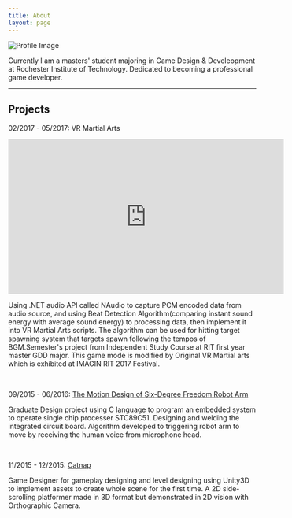 ```yaml
---
title: About
layout: page
---
```

![Profile Image]( {{site.url}}/assets/images/about.JPG )

<p>Currently I am a masters' student majoring in Game Design & Develeopment at Rochester Institute of Technology. Dedicated to becoming a professional game developer. </p>

<!--
<h2>Education</h2>
<ul class="education-list">
	<li>08/2016 - present: Rochester Institute of Technology(RIT)                    Rochester, NY</li>
	<li>                  M.S.in Game Design and Development(Expected in May 2018))  U.S          </li>
	<li>                  GPA: 3.65/4.00          </li>
	<li>09/2012 - 06/2016: Chengdu University of Information Technology(CUIT)        Chengdu,  SC</li>
	<li>                  B.E.in Electronic and Information Engineering              China          </li>
	<li>                  GPA: 3.14/4.00          </li>
</ul>

<h2>Skills</h2>

<ul class="skill-list">
	<li>C# (1 year)(2016.8-present)</li>
	<li>C (1 year)(2015-2016)</li>
	<li>Unity (1 year)(2015.10-12, 2016.8-present)</li>
	<li>Visual Studio (1.5 years)(2016.2-2016.6, 2016.8-present)</li>
	<li>Assembly(half a year)(2014.1-2014.6)</li>
	<li>Matlab(2016)</li>
	<li>Unreal Tournament Editor(3 months)(2017.3-2017.6)</li>
	<li>Github(2016.11-present)</li>
	<li>Git/SourceTree</li>
	<li>Jekyll(for github page)</li>
	<li>Markdown(for blog posting)</li>		
	
</ul>
-->
---
<h2>Projects</h2>

<p>02/2017 - 05/2017:	VR Martial Arts </p>

<iframe width="560" height="315" src="https://www.youtube.com/embed/v8Jw8rfWWIM" frameborder="0" allowfullscreen></iframe>

<p>Using .NET audio API called NAudio to capture PCM encoded data from audio source, and using Beat Detection Algorithm(comparing instant sound energy with average sound energy) to processing data, then implement it into VR Martial Arts scripts. The algorithm can be used for hitting target spawning system that targets spawn following the tempos of BGM.Semester's project from Independent Study Course at RIT first year master GDD major. This game mode is modified by Original VR Martial arts which is exhibited at IMAGIN RIT 2017 Festival.
</p>

<p><br /></p>
<p>09/2015 - 06/2016:   <a href="https://youtu.be/P91Bkuq6pZ8/">The Motion Design of Six-Degree Freedom Robot Arm </a></p>
<p>Graduate Design project using C language to program an embedded system to operate single chip processer STC89C51. Designing and welding the integrated circuit board. Algorithm developed to triggering robot arm to move by receiving the human voice from microphone head. </p>

<p><br /></p>
<p>11/2015 - 12/2015:	<a href="https://youtu.be/6eqLVrvtyuQ/">Catnap </a> </p>
<p>Game Designer for gameplay designing and level designing using Unity3D to implement assets to create whole scene for the first time. A 2D side-scrolling platformer made in 3D format but demonstrated in 2D vision with Orthographic Camera. </p>
	